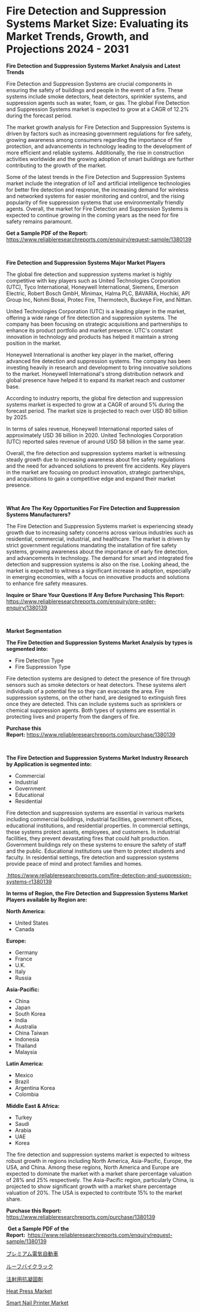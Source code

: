 <p><h1>Fire Detection and Suppression Systems Market Size: Evaluating its Market Trends, Growth, and Projections 2024 - 2031</h1></p><p><strong>Fire Detection and Suppression Systems Market Analysis and Latest Trends</strong></p>
<p><p>Fire Detection and Suppression Systems are crucial components in ensuring the safety of buildings and people in the event of a fire. These systems include smoke detectors, heat detectors, sprinkler systems, and suppression agents such as water, foam, or gas. The global Fire Detection and Suppression Systems market is expected to grow at a CAGR of 12.2% during the forecast period.</p><p>The market growth analysis for Fire Detection and Suppression Systems is driven by factors such as increasing government regulations for fire safety, growing awareness among consumers regarding the importance of fire protection, and advancements in technology leading to the development of more efficient and reliable systems. Additionally, the rise in construction activities worldwide and the growing adoption of smart buildings are further contributing to the growth of the market.</p><p>Some of the latest trends in the Fire Detection and Suppression Systems market include the integration of IoT and artificial intelligence technologies for better fire detection and response, the increasing demand for wireless and networked systems for easier monitoring and control, and the rising popularity of fire suppression systems that use environmentally friendly agents. Overall, the market for Fire Detection and Suppression Systems is expected to continue growing in the coming years as the need for fire safety remains paramount.</p></p>
<p><strong>Get a Sample PDF of the Report:&nbsp;</strong> <a href="https://www.reliableresearchreports.com/enquiry/request-sample/1380139">https://www.reliableresearchreports.com/enquiry/request-sample/1380139</a></p>
<p>&nbsp;</p>
<p><strong>Fire Detection and Suppression Systems Major Market Players</strong></p>
<p><p>The global fire detection and suppression systems market is highly competitive with key players such as United Technologies Corporation (UTC), Tyco International, Honeywell International, Siemens, Emerson Electric, Robert Bosch GmbH, Minimax, Halma PLC, BAVARIA, Hochiki, API Group Inc, Nohmi Bosai, Protec Fire, Thermotech, Buckeye Fire, and Nittan.</p><p>United Technologies Corporation (UTC) is a leading player in the market, offering a wide range of fire detection and suppression systems. The company has been focusing on strategic acquisitions and partnerships to enhance its product portfolio and market presence. UTC's constant innovation in technology and products has helped it maintain a strong position in the market.</p><p>Honeywell International is another key player in the market, offering advanced fire detection and suppression systems. The company has been investing heavily in research and development to bring innovative solutions to the market. Honeywell International's strong distribution network and global presence have helped it to expand its market reach and customer base.</p><p>According to industry reports, the global fire detection and suppression systems market is expected to grow at a CAGR of around 5% during the forecast period. The market size is projected to reach over USD 80 billion by 2025.</p><p>In terms of sales revenue, Honeywell International reported sales of approximately USD 36 billion in 2020. United Technologies Corporation (UTC) reported sales revenue of around USD 58 billion in the same year.</p><p>Overall, the fire detection and suppression systems market is witnessing steady growth due to increasing awareness about fire safety regulations and the need for advanced solutions to prevent fire accidents. Key players in the market are focusing on product innovation, strategic partnerships, and acquisitions to gain a competitive edge and expand their market presence.</p></p>
<p>&nbsp;</p>
<p><strong>What Are The Key Opportunities For Fire Detection and Suppression Systems Manufacturers?</strong></p>
<p><p>The Fire Detection and Suppression Systems market is experiencing steady growth due to increasing safety concerns across various industries such as residential, commercial, industrial, and healthcare. The market is driven by strict government regulations mandating the installation of fire safety systems, growing awareness about the importance of early fire detection, and advancements in technology. The demand for smart and integrated fire detection and suppression systems is also on the rise. Looking ahead, the market is expected to witness a significant increase in adoption, especially in emerging economies, with a focus on innovative products and solutions to enhance fire safety measures.</p></p>
<p><strong>Inquire or Share Your Questions If Any Before Purchasing This Report:</strong> <a href="https://www.reliableresearchreports.com/enquiry/pre-order-enquiry/1380139">https://www.reliableresearchreports.com/enquiry/pre-order-enquiry/1380139</a></p>
<p>&nbsp;</p>
<p><strong>Market Segmentation</strong></p>
<p><strong>The Fire Detection and Suppression Systems Market Analysis by types is segmented into:</strong></p>
<p><ul><li>Fire Detection Type</li><li>Fire Suppression Type</li></ul></p>
<p><p>Fire detection systems are designed to detect the presence of fire through sensors such as smoke detectors or heat detectors. These systems alert individuals of a potential fire so they can evacuate the area. Fire suppression systems, on the other hand, are designed to extinguish fires once they are detected. This can include systems such as sprinklers or chemical suppression agents. Both types of systems are essential in protecting lives and property from the dangers of fire.</p></p>
<p><strong>Purchase this Report:&nbsp;</strong><a href="https://www.reliableresearchreports.com/purchase/1380139">https://www.reliableresearchreports.com/purchase/1380139</a></p>
<p>&nbsp;</p>
<p><strong>The Fire Detection and Suppression Systems Market Industry Research by Application is segmented into:</strong></p>
<p><ul><li>Commercial</li><li>Industrial</li><li>Government</li><li>Educational</li><li>Residential</li></ul></p>
<p><p>Fire detection and suppression systems are essential in various markets including commercial buildings, industrial facilities, government offices, educational institutions, and residential properties. In commercial settings, these systems protect assets, employees, and customers. In industrial facilities, they prevent devastating fires that could halt production. Government buildings rely on these systems to ensure the safety of staff and the public. Educational institutions use them to protect students and faculty. In residential settings, fire detection and suppression systems provide peace of mind and protect families and homes.</p></p>
<p><a href="https://www.reliableresearchreports.com/fire-detection-and-suppression-systems-r1380139">&nbsp;https://www.reliableresearchreports.com/fire-detection-and-suppression-systems-r1380139</a></p>
<p><strong>In terms of Region, the Fire Detection and Suppression Systems Market Players available by Region are:</strong></p>
<p>
    <p> <strong> North America: </strong>
        <ul>
            <li>United States</li>
            <li>Canada</li>
        </ul>
        </p> 
    <p> <strong> Europe: </strong>
        <ul>
            <li>Germany</li>
            <li>France</li>
            <li>U.K.</li>
            <li>Italy</li>
            <li>Russia</li>
        </ul>
        </p> 
    <p> <strong> Asia-Pacific: </strong>
        <ul>
            <li>China</li>
            <li>Japan</li>
            <li>South Korea</li>
            <li>India</li>
            <li>Australia</li>
            <li>China Taiwan</li>
            <li>Indonesia</li>
            <li>Thailand</li>
            <li>Malaysia</li>
        </ul>
        </p> 
    <p> <strong> Latin America: </strong>
        <ul>
            <li>Mexico</li>
            <li>Brazil</li>
            <li>Argentina Korea</li>
            <li>Colombia</li>
        </ul>
        </p> 
    <p> <strong> Middle East & Africa: </strong>
        <ul>
            <li>Turkey</li>
            <li>Saudi</li>
            <li>Arabia</li>
            <li>UAE</li>
            <li>Korea</li>
        </ul>
    </p>
    </p>
<p><p>The fire detection and suppression systems market is expected to witness robust growth in regions including North America, Asia-Pacific, Europe, the USA, and China. Among these regions, North America and Europe are expected to dominate the market with a market share percentage valuation of 28% and 25% respectively. The Asia-Pacific region, particularly China, is projected to show significant growth with a market share percentage valuation of 20%. The USA is expected to contribute 15% to the market share.</p></p>
<p><strong>Purchase this Report: </strong><a href="https://www.reliableresearchreports.com/purchase/1380139">https://www.reliableresearchreports.com/purchase/1380139</a></p>
<p>&nbsp;<strong>Get a Sample PDF of the Report:&nbsp;&nbsp;</strong><a href="https://www.reliableresearchreports.com/enquiry/request-sample/1380139">https://www.reliableresearchreports.com/enquiry/request-sample/1380139</a></p>
<p><strong></strong></p>
<p><p><a href="https://github.com/reliezer65/Market-Research-Report-List-1/blob/main/130302138808.md">プレミアム電気自動車</a></p><p><a href="https://github.com/RodHoppe07/Market-Research-Report-List-1/blob/main/858559138807.md">ルーフバイクラック</a></p><p><a href="https://medium.com/@peterpatel626/%E6%B3%A8%E5%B0%84%E5%8F%AF%E8%83%BD%E3%81%AA%E6%8A%97%E5%87%9D%E5%9B%BA%E5%89%A4%E3%81%AE%E5%B8%82%E5%A0%B4%E8%A6%8F%E6%A8%A1%E3%81%A8%E5%B8%82%E5%A0%B4%E5%8B%95%E5%90%91-%E5%AE%8C%E5%85%A8%E3%81%AA%E7%94%A3%E6%A5%AD%E6%A6%82%E8%A6%81-2024%E5%B9%B4%E3%81%8B%E3%82%892031%E5%B9%B4-ea49bdbe5dfa">注射用抗凝固剤</a></p><p><a href="https://github.com/ChiragRP21/Market-Research-Report-List-4/blob/main/heat-press-market.md">Heat Press Market</a></p><p><a href="https://github.com/cecuraprangm/Market-Research-Report-List-2/blob/main/smart-nail-printer-market.md">Smart Nail Printer Market</a></p></p>